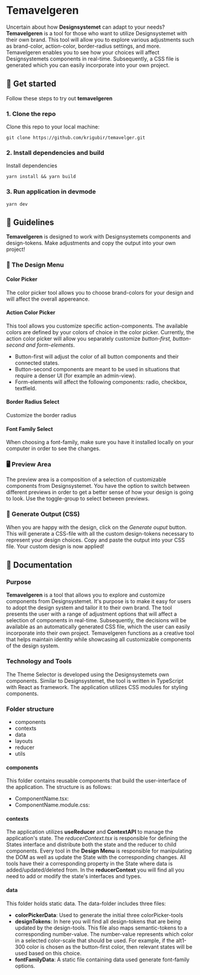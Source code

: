 # Temavelgeren

Uncertain about how **Designsystemet** can adapt to your needs? **Temavelgeren** is a tool for those who want to utilize Designsystemet with their own brand. This tool will allow you to explore various adjustments such as brand-color, action-color, border-radius settings, and more. Temavelgeren enables you to see how your choices will affect Designsystemets components in real-time. Subsequently, a CSS file is generated which you can easily incorporate into your own project.

## 🚀 Get started
Follow these steps to try out **temavelgeren**

### 1. Clone the repo
Clone this repo to your local machine:
```
git clone https://github.com/krigubir/temavelger.git
```

### 2. Install dependencies and build
Install dependencies
```
yarn install && yarn build
```

### 3. Run application in devmode
```
yarn dev
```

## 📖 Guidelines
**Temavelgeren** is designed to work with Designsystemets components and design-tokens. Make adjustments and copy the output into your own project!

### 🎨 The Design Menu  
#### Color Picker
The color picker tool allows you to choose brand-colors for your design and will affect the overall appereance.

#### Action Color Picker
This tool allows you customize specific action-components. The available colors are defined by your colors of choice in the color picker. Currently, the action color picker will allow you separately customize _button-first, button-second and form-elements_. 
- Button-first will adjust the color of all button components and their connected states.
- Button-second components are meant to be used in situations that require a denser UI (for example an admin-view).
- Form-elements will affect the following components: radio, checkbox, textfield.

#### Border Radius Select
Customize the border radius

#### Font Family Select
When choosing a font-family, make sure you have it installed locally on your computer in order to see the changes. 

### 🖥 Preview Area
The preview area is a composition of a selection of customizable components from Designsystemet. You have the option to switch between different previews in order to get a better sense of how your design is going to look. Use the toggle-group to select between previews.

### 💾 Generate Output (CSS)
When you are happy with the design, click on the _Generate ouput_ button. This will generate a CSS-file with all the custom design-tokens necessary to represent your design choices. Copy and paste the output into your CSS file. Your custom design is now applied! 

## 🔏 Documentation
### Purpose
**Temavelgeren** is a tool that allows you to explore and customize components from Designsystemet. It's purpose is to make it easy for users to adopt the design system and tailor it to their own brand. The tool presents the user with a range of adjustment options that will affect a selection of components in real-time. Subsequently, the decisions will be available as an automatically generated CSS file, which the user can easily incorporate into their own project. Temavelgeren functions as a creative tool that helps maintain identity while showcasing all customizable components of the design system.

### Technology and Tools
The Theme Selector is developed using the Designsystemets own components. Similar to Designsystemet, the tool is written in TypeScript with React as framework. The application utilizes CSS modules for styling components.

### Folder structure
- components
- contexts
- data
- layouts
- reducer
- utils
#### components
This folder contains reusable components that build the user-interface of the application. The structure is as follows:
  - ComponentName.tsx:
  - ComponentName.module.css:

#### contexts
The application utilizes **useReducer** and **ContextAPI** to manage the application's state. The _reducerContext.tsx_ is responsible for defining the States interface and distribute both the state and the reducer to child components. Every tool in the **Design Menu** is responsible for manipulating the DOM as well as update the State with the corresponding changes. All tools have their a corresponding property in the State where data is added/updated/deleted from. In the **reducerContext** you will find all you need to add or modify the state's interfaces and types.

#### data
This folder holds static data. The data-folder includes three files:
  - **colorPickerData**: Used to generate the initial three colorPicker-tools
  - **designTokens**: In here you will find all design-tokens that are being updated by the design-tools. This file also maps semantic-tokens to a corresponding number-value. The number-value represents which color in a selected color-scale that should be used. For example, if the alt1-300 color is chosen as the button-first color, then relevant states will be used based on this choice.
  - **fontFamilyData**: A static file containing data used generate font-family options.

